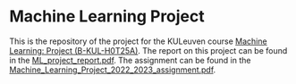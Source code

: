 # Machine Learning Project

This is the repository of the project for the KULeuven course [Machine Learning: Project (B-KUL-H0T25A)](https://onderwijsaanbod.kuleuven.be/2022/syllabi/e/H0T25AE.htm#activetab=doelstellingen_idm6231392). The report on this project can be found in the [ML_project_report.pdf](https://github.com/stevenhgs/ML-project/blob/master/ML_project_report.pdf). The assignment can be found in the [Machine_Learning_Project_2022_2023_assignment.pdf](https://github.com/stevenhgs/ML-project/blob/master/Machine_Learning_Project_2022_2023_assignment.pdf).
